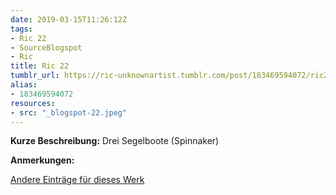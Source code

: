 ```yaml
---
date: 2019-03-15T11:26:12Z
tags:
- Ric 22
- SourceBlogspot
- Ric
title: Ric 22
tumblr_url: https://ric-unknownartist.tumblr.com/post/183469594072/ric22
alias:
- 183469594072
resources:
- src: "_blogspot-22.jpeg"
---
```


**Kurze Beschreibung:** Drei Segelboote (Spinnaker)

**Anmerkungen:**

[Andere Einträge für dieses Werk](/de/tags/ric-22)
